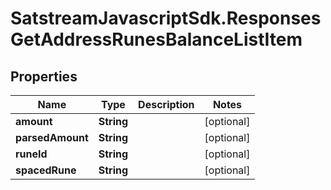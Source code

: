 # SatstreamJavascriptSdk.ResponsesGetAddressRunesBalanceListItem

## Properties
Name | Type | Description | Notes
------------ | ------------- | ------------- | -------------
**amount** | **String** |  | [optional] 
**parsedAmount** | **String** |  | [optional] 
**runeId** | **String** |  | [optional] 
**spacedRune** | **String** |  | [optional] 
